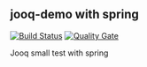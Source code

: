 ## jooq-demo with spring

[![Build Status](https://travis-ci.org/ferzerkerx/jooq-demo.svg?branch=master)](https://travis-ci.org/ferzerkerx/album-finder)
[![Quality Gate](https://sonarcloud.io/api/badges/gate?key=com.ferzerkerx.demo%3Ajoooq-demo)](https://sonarcloud.io/dashboard/index/com.ferzerkerx%3AAlbumFinder)

Jooq small test with spring